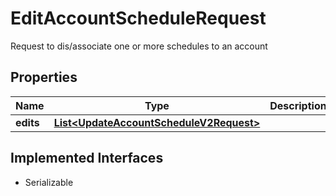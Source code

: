 

# EditAccountScheduleRequest

Request to dis/associate one or more schedules to an account

## Properties

| Name | Type | Description | Notes |
|------------ | ------------- | ------------- | -------------|
|**edits** | [**List&lt;UpdateAccountScheduleV2Request&gt;**](UpdateAccountScheduleV2Request.md) |  |  |


## Implemented Interfaces

* Serializable


